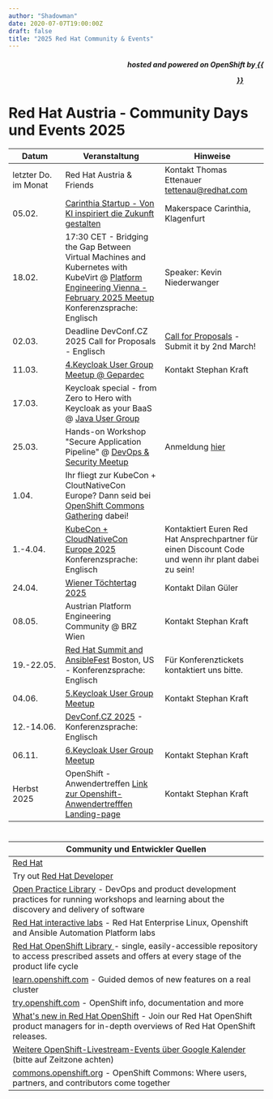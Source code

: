 ```yaml
---
author: "Shadowman"
date: 2020-07-07T19:00:00Z
draft: false
title: "2025 Red Hat Community & Events"
---
```

 
<div style="text-align:right;">
<h5> hosted and powered on OpenShift by<a href="https://marketplace.cancom.at/en-US/home"> {{<figure src="CANCOM_Logo_Rot_sRGB.svg" width="100">}}</a> </h5>
</div>

# Red Hat Austria - Community Days und Events 2025
  
|<nobr>Datum</nobr>| Veranstaltung | Hinweise | 
| ------------ | ------------- |--------| 
| letzter Do. im Monat | Red Hat Austria & Friends | Kontakt Thomas Ettenauer tettenau@redhat.com | 
| 05.02. | [Carinthia Startup - Von KI inspiriert die Zukunft gestalten](https://www.eventbrite.at/e/inspired-by-ai-shaping-the-future-tickets-1152003125359) | Makerspace Carinthia, Klagenfurt |
| 18.02. | 17:30 CET - Bridging the Gap Between Virtual Machines and Kubernetes with KubeVirt @ [Platform Engineering Vienna - February 2025 Meetup](https://www.meetup.com/platform-engineering-vienna/events/305915760/) <br> Konferenzsprache: Englisch | Speaker: Kevin Niederwanger |
| 02.03. | Deadline DevConf.CZ 2025 Call for Proposals - Englisch | [Call for Proposals](https://pretalx.devconf.info/devconf-cz-2025/cfp) - Submit it by 2nd March! | 
| 11.03. | [4.Keycloak User Group Meetup @ Gepardec](https://www.meetup.com/de-DE/keycloak-user-group-austria/events/305127942/) | Kontakt Stephan Kraft | 
| 17.03. | Keycloak special - from Zero to Hero with Keycloak as your BaaS @ [Java User Group](https://www.meetup.com/java-vienna/events/305897191/?utm_medium=referral&utm_campaign=share-btn_savedevents_share_modal&utm_source=link) | |
| 25.03. | Hands-on Workshop "Secure Application Pipeline" @ [DevOps & Security Meetup](https://www.meetup.com/vienna-devops-security/)  | Anmeldung [hier](https://www.meetup.com/vienna-devops-security/events/305991197/?utm_medium=referral&utm_campaign=share-btn_savedevents_share_modal&utm_source=link)  |
| 1.04. | Ihr fliegt zur KubeCon + CloutNativeCon Europe? Dann seid bei [OpenShift Commons Gathering](https://commons.openshift.org/gatherings/kubecon-25-apr-01/) dabei! | |
| 1.-4.04. | [KubeCon + CloudNativeCon Europe 2025](https://events.linuxfoundation.org/kubecon-cloudnativecon-europe/) Konferenzsprache: Englisch | Kontaktiert Euren Red Hat Ansprechpartner für einen Discount Code und wenn ihr plant dabei zu sein! |
| 24.04. | [Wiener Töchtertag 2025](https://www.toechtertag.at/betrieb/redhat/) | Kontakt Dilan Güler | 
| 08.05. | Austrian Platform Engineering Community @ BRZ Wien | Kontakt Stephan Kraft | 
| 19.-22.05. |	[Red Hat Summit and AnsibleFest](https://www.redhat.com/en/summit) Boston, US - Konferenzsprache: Englisch |  Für Konferenztickets kontaktiert uns bitte. | 
| 04.06. | [5.Keycloak User Group Meetup](https://www.meetup.com/de-DE/keycloak-user-group-austria/events/305127949/) | Kontakt Stephan Kraft | 
| 12.-14.06. |	[DevConf.CZ 2025](https://www.devconf.info/cz/) - Konferenzsprache: Englisch | | 
| 06.11. | [6.Keycloak User Group Meetup](https://www.meetup.com/de-DE/keycloak-user-group-austria/events/305127951/) | Kontakt Stephan Kraft |
| Herbst 2025 | OpenShift - Anwendertreffen [Link zur Openshift-Anwendertrefffen Landing-page](http://openshift-anwender.de) | Kontakt Stephan Kraft |

#

| Community und Entwickler Quellen | 
| -------------------------------------------| 
| [Red Hat](https://www.redhat.com/) |
| Try out [Red Hat Developer](https://developers.redhat.com/) |
| [Open Practice Library](https://openpracticelibrary.com/)  - DevOps and product development practices for running workshops and learning about the discovery and delivery of software |
| [Red Hat interactive labs](https://www.redhat.com/en/interactive-labs) - Red Hat Enterprise Linux, Openshift and Ansible Automation Platform labs |
| [Red Hat OpenShift Library ](https://access.redhat.com/articles/7052429) - single, easily-accessible repository to access prescribed assets and offers at every stage of the product life cycle |
| [learn.openshift.com](https://learn.openshift.com) - Guided demos of new features on a real cluster |
| [try.openshift.com](https://try.openshift.com) - OpenShift info, documentation and more |
| [What's new in Red Hat OpenShift](https://www.redhat.com/en/whats-new-red-hat-openshift) - Join our Red Hat OpenShift product managers for in-depth overviews of Red Hat OpenShift releases. |
| [Weitere OpenShift-Livestream-Events über Google Kalender](https://calendar.google.com/calendar/u/0/embed?src=redhatstreaming@gmail.com) (bitte auf Zeitzone achten) |
| [commons.openshift.org](https://commons.openshift.org) - OpenShift Commons: Where users, partners, and contributors come together |
